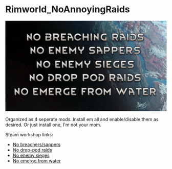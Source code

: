 # Rimworld_NoAnnoyingRaids
![Header image](header_img.png)

Organized as 4 seperate mods. Install em all and enable/disable them as desired. Or just install one, I'm not your mom.

Steam workshop links:
 - [No breachers/sappers](https://steamcommunity.com/sharedfiles/filedetails/?id=3413120509)
 - [No drop-pod raids](https://steamcommunity.com/sharedfiles/filedetails/?id=3413142513)
 - [No enemy sieges](https://steamcommunity.com/sharedfiles/filedetails/?id=3413144386)
 - [No emerge from water](https://steamcommunity.com/sharedfiles/filedetails/?id=3413145756)